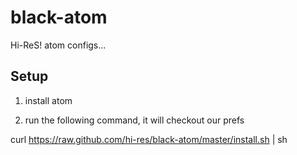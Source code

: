 black-atom
==========

Hi-ReS! atom configs...

## Setup

1. install atom

2. run the following command, it will checkout our prefs

curl https://raw.github.com/hi-res/black-atom/master/install.sh | sh
